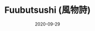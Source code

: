 ---
discogs_id: 16284251
title: Fuubutsushi (風物詩)
artists: ['Fuubutsushi']
date: 2020-09-29
genre: ['Jazz']
image: Fuubutsushi (風物詩)-16284251.jpg
label: Cached Media
country: US
styles: ['Contemporary Jazz']
video: https://www.youtube.com/watch?v=pZXQnsCH1WM
category: Ambient Jazz
---